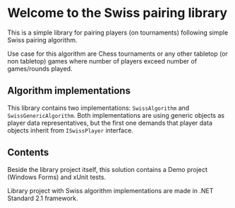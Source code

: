 # Welcome to the Swiss pairing library

This is a simple library for pairing players (on tournaments) following simple Swiss pairing algorithm.

Use case for this algorithm are Chess tournaments or any other tabletop (or non tabletop) games where number of players exceed number of games/rounds played.

## Algorithm implementations

This library contains two implementations: `SwissAlgorithm` and `SwissGenericAlgorithm`. Both implementations are using generic objects as player data representatives, but the first one demands that player data objects inherit from `ISwissPlayer` interface.

## Contents

Beside the library project itself, this solution contains a Demo project (Windows Forms) and xUnit tests.

Library project with Swiss algorithm implementations are made in .NET Standard 2.1 framework.
